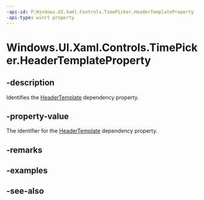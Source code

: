 ```yaml
---
-api-id: P:Windows.UI.Xaml.Controls.TimePicker.HeaderTemplateProperty
-api-type: winrt property
---
```


<!-- Property syntax
public Windows.UI.Xaml.DependencyProperty HeaderTemplateProperty { get; }
-->

# Windows.UI.Xaml.Controls.TimePicker.HeaderTemplateProperty

## -description
Identifies the [HeaderTemplate](timepicker_headertemplate.md) dependency property.



## -property-value
The identifier for the [HeaderTemplate](timepicker_headertemplate.md) dependency property.

## -remarks

## -examples

## -see-also
